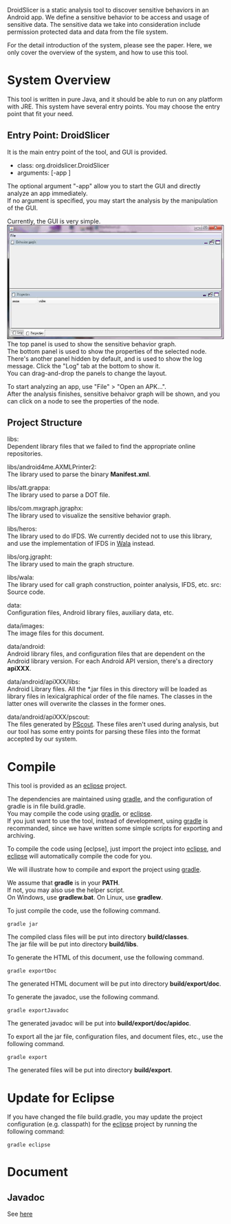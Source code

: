 DroidSlicer is a static analysis tool to discover sensitive behaviors in an Android app. We define a sensitive behavior to be access and usage of sensitive data. The sensitive data we take into consideration include permission protected data and data from the file system.

For the detail introduction of the system, please see the paper. Here, we only cover the overview of the system, and how to use this tool.

# System Overview #

This tool is written in pure Java, and it should be able to run on any platform with JRE.
This system have several entry points. You may choose the entry point that fit your need.

## Entry Point: DroidSlicer ##

It is the main entry point of the tool, and GUI is provided.  

- class: org.droidslicer.DroidSlicer  
- arguments: [-app <apk>]  

The optional argument "-app" allow you to start the GUI and directly analyze an app immediately.  
If no argument is specified, you may start the analysis by the manipulation of the GUI.

Currently, the GUI is very simple.  
![gui interface]  
The top panel is used to show the sensitive behavior graph.  
The bottom panel is used to show the properties of the selected node.
There's another panel hidden by default, and is used to show the log message. Click the "Log" tab at the bottom to show it.  
You can drag-and-drop the panels to change the layout.

To start analyzing an app, use "File" > "Open an APK...".  
After the analysis finishes, sensitive behaivor graph will be shown, and you can click on a node to see the properties of the node.

## Project Structure ##
libs:  
Dependent library files that we failed to find the appropriate online repositories.  

libs/android4me.AXMLPrinter2:  
The library used to parse the binary **Manifest.xml**.  

libs/att.grappa:  
The library used to parse a DOT file.  

libs/com.mxgraph.jgraphx:  
The library used to visualize the sensitive behavior graph.  

libs/heros:  
The library used to do IFDS. We currently decided not to use this library, and use the implementation of IFDS in [Wala] instead.  

libs/org.jgrapht:  
The library used to main the graph structure.  

libs/wala:  
The library used for call graph construction, pointer analysis, IFDS, etc.
src: Source code.  

data:  
Configuration files, Android library files, auxiliary data, etc.

data/images:  
The image files for this document.  

data/android:  
Android library files, and configuration files that are dependent on the Android library version. For each Android API version, there's a directory **apiXXX**.  

data/android/apiXXX/libs:  
Android Library files. All the *.jar files in this directory will be loaded as library files in lexicalgraphical order of the file names. The classes in the latter ones will overwrite the classes in the former ones.  

data/android/apiXXX/pscout:  
The files generated by [PScout]. These files aren't used during analysis, but our tool has some entry points for parsing these files into the format accepted by our system.

# Compile #
This tool is provided as an [eclipse] project.  

The dependencies are maintained using [gradle], and the configuration of gradle is in file build.gradle.  
You may compile the code using [gradle], or [eclipse].  
If you just want to use the tool, instead of development, using [gradle] is recommanded, since we have written some simple scripts for exporting and archiving.  

To compile the code using [eclpse], just import the project into [eclipse], and [eclipse] will automatically compile the code for you.  

We will illustrate how to compile and export the project using [gradle].

We assume that **gradle** is in your **PATH**.  
If not, you may also use the helper script.  
On Windows, use **gradlew.bat**. On Linux, use **gradlew**.  

To just compile the code, use the following command.  

    gradle jar

The compiled class files will be put into directory **build/classes**.  
The jar file will be put into directory **build/libs**.  

To generate the HTML of this document, use the following command.  

    gradle exportDoc

The generated HTML document will be put into directory **build/export/doc**. 

To generate the javadoc, use the following command.

    gradle exportJavadoc

The generated javadoc will be put into **build/export/doc/apidoc**.

To export all the jar file, configuration files, and document files, etc., use the following command.

    gradle export

The generated files will be put into directory **build/export**. 

# Update for Eclipse #
If you have changed the file build.gradle, you may update the project configuration (e.g. classpath) for the [eclipse] project by running the following command:  

    gradle eclipse


# Document #
## Javadoc ##
See [here](apidoc/index.html)

[Wala]:http://wala.sourceforge.net
[gui interface]:images/gui.jpg
[PScout]:http://pscout.csl.toronto.edu
[gradle]:http://www.gradle.org
[eclipse]:https://www.eclipse.org

